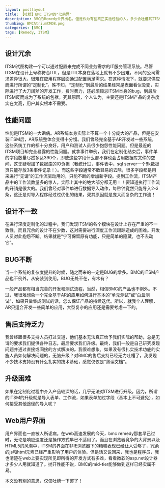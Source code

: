```yaml
---
layout: postlayout
title: 【吐槽】BMC ITSM的"七宗罪"
description: BMC的Remedy业界出名，但是作为有些真正实施经验的人，多少会吐槽其ITSM产品
thumbimg: BMCAtriumCMDB.png
categories: [BMC]
tags: [Remedy, ITSM]
---
```


## 设计冗余

ITSM试图构建一个可以通过配置来完成不同业务需求的IT服务管理系统。尽管ITSM在设计上号称符合ITIL，但是ITIL本身在落地上就有不少困难，不同的公司需求差异很大，很难在应用程序层面通过配置满足需求。在这种情况下，就要求供应商进行所谓的“定制化”。殊不知，“定制化”到最后的结果经常是表面看似没变，实际进行了大刀阔斧的开发工作，费时费力，还必须顾忌ITSM本身的bug，到最后ITSM反而成为了系统的包袱。究其原因，个人认为，主要还是ITSM产品的复杂度实在太高，用户其实根本不需要。


## 性能问题

性能是ITSM的一大诟病。AR系统本身实际上不算一个十分庞大的产品，但是在安装ITSM后，AR系统整体会变得十分慢。我们曾经完全基于AR开发过一些系统，这些系统工作的都十分良好，用户和测试人员很少抱怨性能问题。但是最近的ITSM项目却完全暴露的性能问题。就拿事件举例，我们在定制化结束后，事件单的字段数量尽然多达390个，即使这些字段什么都不存也会占用数据库文件的空间，这无疑增加了数据库的IO负担（我统计过，事件表中，sql server一个8k数据页只能存放3条事件记录！）。而这些字段通常不敢轻易的去除，很多字段都是用来进行“无谓”的工作流驱动用的，只能不断的增加新字段。提到工作流，ITSM产品中的工作流数量多的惊人，实际上其中的绝大部分都无用！！要知道执行工作流的开销是很大的。我们曾经对事件单进行数据导入动作，每秒钟竟然只能导入2-3条，这还是对导入程序经过过优化的结果，究其原因就是庞大而复杂的工作流！


## 设计不一致

在进行深度定制化的过程中，我们发现ITSM的各个模块在设计上存在严重的不一致性，而且冗余的设计不在少数，这对需要进行深度工作流跟踪造成的困难。开发人员对此抱怨不断。结果就是“宁可保留原有功能，只是简单的隐藏，也不去动它”。


## BUG不断

当一个系统的复杂度提升的时候，随之而来的一定是BUG的增多。BMC的ITSM产品也不例外，从安装到使用，BUG无处不在，有木有？

一般产品都有相当完善的开发和测试流程，当然，相信BMC的产品也不例外。不过，我很难想象一个完全基于AR的应用如何进行基本的“单元测试”或“白盒测试”，如果只做集成测试的话，怎么保证产品的持续迭代。所以，就我个人理解，AR只适合开发一些简单的应用，大型复杂的应用还是需要考虑一下的。

## 售后支持乏力

我曾经跟很多支持人员打过交道，他们基本无法真正给予我们实际的帮助，总是无谓的要求我们提供各种日志，最后要求我们升级。最终，我们一般是自己研究发现问题并通过直接或间接的方式解决的。我很难想象，如果没有很扎实技术功底的实施人员如何解决问题的，无脑升级？对BMC的售后支持已经无力吐槽了，我发现不少技术支持没有什么扎实的技术基础，感觉仅仅是“熟读文档”。


## 升级困难

如果在定制化过程中介入产品较深的话，几乎无法对ITSM进行升级。因为，所谓的ITSM的升级就是导入表单、工作流，如果表单加过字段（基本上不可避免），如何接受其他途径的导入呢？


## Web用户界面

用户界面也一直被人所诟病。在web高速发展的今天，bmc remedy那套早己过时，无论是响应速度还是操作方式早已不适用了。而且在浏览器竞争的大背景以及HTML5的风潮中，ITSM的界面在非IE浏览器下的糟糕表现已经让人受够了，冗余的js和html元素已经严重影响了用户的体验。但是话又说回来，我也是程序员，我也清楚在web上要实现所见即所得的开发方式有多难，看看微软的asp.net设计器才多少人用就知道了。抛开性能不说，BMC的mid-tier能够做到这样已经实属不易。


本文没有别的意思，仅仅吐槽一下罢了！